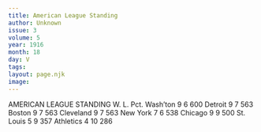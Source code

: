 ```yaml
---
title: American League Standing
author: Unknown
issue: 3
volume: 5
year: 1916
month: 18
day: V
tags:
layout: page.njk
image:
---
```

AMERICAN LEAGUE STANDING   		W. L. Pct.   Wash’ton	9   6   600   Detroit	9   7   563   Boston	9   7   563   Cleveland	9   7   563   New York	7   6   538   Chicago	9   9   500   St. Louis	5   9   357   Athletics	4  10  286   

